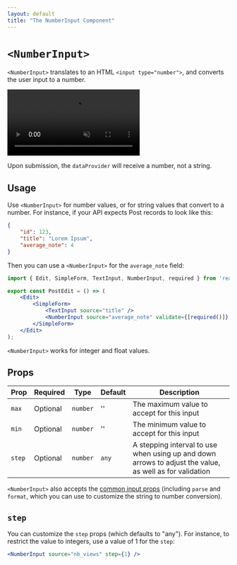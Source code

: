 ```yaml
---
layout: default
title: "The NumberInput Component"
---
```


# `<NumberInput>`

`<NumberInput>` translates to an HTML `<input type="number">`, and converts the user input to a number.

<video controls autoplay playsinline muted loop>
  <source src="./img/number-input.webm" type="video/webm"/>
  <source src="./img/number-input.mp4" type="video/mp4"/>
  Your browser does not support the video tag.
</video>

Upon submission, the `dataProvider` will receive a number, not a string.

## Usage

Use `<NumberInput>` for number values, or for string values that convert to a number. For instance, if your API expects Post records to look like this:

```json
{
    "id": 123,
    "title": "Lorem Ipsum",
    "average_note": 4
}
```

Then you can use a `<NumberInput>` for the `average_note` field:

```jsx
import { Edit, SimpleForm, TextInput, NumberInput, required } from 'react-admin';

export const PostEdit = () => (
    <Edit>
        <SimpleForm>
            <TextInput source="title" />
            <NumberInput source="average_note" validate={[required()]} />
        </SimpleForm>
    </Edit>
);
```

`<NumberInput>` works for integer and float values. 

## Props

| Prop   | Required | Type     | Default | Description                                                                                             |
| ------ | -------- | -------- | ------- | ------------------------------------------------------------------------------------------------------- |
| `max`  | Optional | `number` | ''      | The maximum value to accept for this input                                                              |
| `min`  | Optional | `number` | ''      | The minimum value to accept for this input                                                              |
| `step` | Optional | `number` | `any`   | A stepping interval to use when using up and down arrows to adjust the value, as well as for validation |

`<NumberInput>` also accepts the [common input props](Inputs.md#common-input-props) (including `parse` and `format`, which you can use to customize the string to number conversion).

## `step`

You can customize the `step` props (which defaults to "any"). For instance, to restrict the value to integers, use a value of 1 for the `step`:

```jsx
<NumberInput source="nb_views" step={1} />
```
